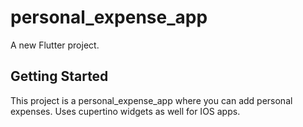 # personal_expense_app

A new Flutter project.

## Getting Started

This project is a personal_expense_app where you can add personal expenses.
Uses cupertino widgets as well for IOS apps.
